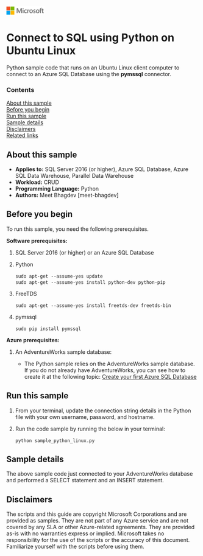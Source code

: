 ![](./media/solutions-microsoft-logo-small.png)
# Connect to SQL using Python on Ubuntu Linux

Python sample code that runs on an Ubuntu Linux client computer to connect to an Azure SQL Database using the **pymssql** connector. 

### Contents

[About this sample](#about-this-sample)<br/>
[Before you begin](#before-you-begin)<br/>
[Run this sample](#run-this-sample)<br/>
[Sample details](#sample-details)<br/>
[Disclaimers](#disclaimers)<br/>
[Related links](#related-links)<br/>


<a name=about-this-sample></a>

## About this sample

- **Applies to:** SQL Server 2016 (or higher), Azure SQL Database, Azure SQL Data Warehouse, Parallel Data Warehouse
- **Workload:** CRUD
- **Programming Language:** Python
- **Authors:** Meet Bhagdev [meet-bhagdev]

<a name=before-you-begin></a>

## Before you begin

To run this sample, you need the following prerequisites.

**Software prerequisites:**

1. SQL Server 2016 (or higher) or an Azure SQL Database
2. Python

	```
	sudo apt-get --assume-yes update
	sudo apt-get --assume-yes install python-dev python-pip
	```
3. FreeTDS 
     
	```
	sudo apt-get --assume-yes install freetds-dev freetds-bin
	```

4. pymssql 

	```
	sudo pip install pymssql
	```
    
**Azure prerequisites:**

1. An AdventureWorks sample database: 

	- The Python sample relies on the AdventureWorks sample database. If you do not already have AdventureWorks, you can see how to create it at the following topic: [Create your first Azure SQL Database](http://azure.microsoft.com/documentation/articles/sql-database-get-started/)
	
## Run this sample

1. From your terminal, update the connection string details in the Python file with your own username, password, and hostname. 

2. Run the code sample by running the below in your terminal: 

	```
	python sample_python_linux.py
	```

<a name=sample-details></a>

## Sample details

The above sample code just connected to your AdventureWorks database and performed a SELECT statement and an INSERT statement. 

## Disclaimers
The scripts and this guide are copyright Microsoft Corporations and are provided as samples. They are not part of any Azure service and are not covered by any SLA or other Azure-related agreements. They are provided as-is with no warranties express or implied. Microsoft takes no responsibility for the use of the scripts or the accuracy of this document. Familiarize yourself with the scripts before using them.